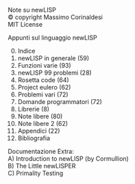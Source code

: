 Note su newLISP  
© copyright Massimo Corinaldesi  
MIT License  
    
Appunti sul linguaggio newLISP  
  
00) Indice  
01) newLISP in generale (59)  
02) Funzioni varie (93)  
03) newLISP 99 problemi (28)  
04) Rosetta code (64)  
05) Project eulero (62)  
06) Problemi vari (72)  
07) Domande programmatori (72)  
08) Librerie (8)  
09) Note libere (80)  
10) Note libere 2 (62)  
11) Appendici (22)  
12) Bibliografia  

Documentazione Extra:  
A) Introduction to newLISP (by Cormullion)  
B) The Little newLISPER  
C) Primality Testing  

